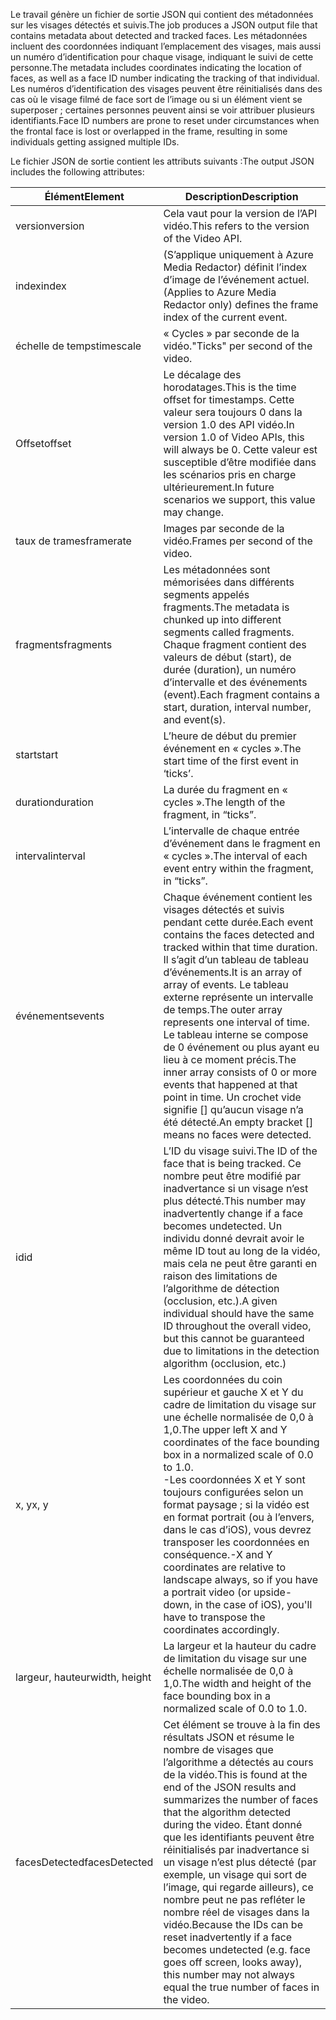 <span data-ttu-id="2d6dd-101">Le travail génère un fichier de sortie JSON qui contient des métadonnées sur les visages détectés et suivis.</span><span class="sxs-lookup"><span data-stu-id="2d6dd-101">The job produces a JSON output file that contains metadata about detected and tracked faces.</span></span> <span data-ttu-id="2d6dd-102">Les métadonnées incluent des coordonnées indiquant l’emplacement des visages, mais aussi un numéro d’identification pour chaque visage, indiquant le suivi de cette personne.</span><span class="sxs-lookup"><span data-stu-id="2d6dd-102">The metadata includes coordinates indicating the location of faces, as well as a face ID number indicating the tracking of that individual.</span></span> <span data-ttu-id="2d6dd-103">Les numéros d’identification des visages peuvent être réinitialisés dans des cas où le visage filmé de face sort de l’image ou si un élément vient se superposer ; certaines personnes peuvent ainsi se voir attribuer plusieurs identifiants.</span><span class="sxs-lookup"><span data-stu-id="2d6dd-103">Face ID numbers are prone to reset under circumstances when the frontal face is lost or overlapped in the frame, resulting in some individuals getting assigned multiple IDs.</span></span>

<span data-ttu-id="2d6dd-104">Le fichier JSON de sortie contient les attributs suivants :</span><span class="sxs-lookup"><span data-stu-id="2d6dd-104">The output JSON includes the following attributes:</span></span>

| <span data-ttu-id="2d6dd-105">Élément</span><span class="sxs-lookup"><span data-stu-id="2d6dd-105">Element</span></span> | <span data-ttu-id="2d6dd-106">Description</span><span class="sxs-lookup"><span data-stu-id="2d6dd-106">Description</span></span> |
| --- | --- |
| <span data-ttu-id="2d6dd-107">version</span><span class="sxs-lookup"><span data-stu-id="2d6dd-107">version</span></span> |<span data-ttu-id="2d6dd-108">Cela vaut pour la version de l’API vidéo.</span><span class="sxs-lookup"><span data-stu-id="2d6dd-108">This refers to the version of the Video API.</span></span> |
| <span data-ttu-id="2d6dd-109">index</span><span class="sxs-lookup"><span data-stu-id="2d6dd-109">index</span></span> | <span data-ttu-id="2d6dd-110">(S’applique uniquement à Azure Media Redactor) définit l’index d’image de l’événement actuel.</span><span class="sxs-lookup"><span data-stu-id="2d6dd-110">(Applies to Azure Media Redactor only) defines the frame index of the current event.</span></span> |
| <span data-ttu-id="2d6dd-111">échelle de temps</span><span class="sxs-lookup"><span data-stu-id="2d6dd-111">timescale</span></span> |<span data-ttu-id="2d6dd-112">« Cycles » par seconde de la vidéo.</span><span class="sxs-lookup"><span data-stu-id="2d6dd-112">"Ticks" per second of the video.</span></span> |
| <span data-ttu-id="2d6dd-113">Offset</span><span class="sxs-lookup"><span data-stu-id="2d6dd-113">offset</span></span> |<span data-ttu-id="2d6dd-114">Le décalage des horodatages.</span><span class="sxs-lookup"><span data-stu-id="2d6dd-114">This is the time offset for timestamps.</span></span> <span data-ttu-id="2d6dd-115">Cette valeur sera toujours 0 dans la version 1.0 des API vidéo.</span><span class="sxs-lookup"><span data-stu-id="2d6dd-115">In version 1.0 of Video APIs, this will always be 0.</span></span> <span data-ttu-id="2d6dd-116">Cette valeur est susceptible d’être modifiée dans les scénarios pris en charge ultérieurement.</span><span class="sxs-lookup"><span data-stu-id="2d6dd-116">In future scenarios we support, this value may change.</span></span> |
| <span data-ttu-id="2d6dd-117">taux de trames</span><span class="sxs-lookup"><span data-stu-id="2d6dd-117">framerate</span></span> |<span data-ttu-id="2d6dd-118">Images par seconde de la vidéo.</span><span class="sxs-lookup"><span data-stu-id="2d6dd-118">Frames per second of the video.</span></span> |
| <span data-ttu-id="2d6dd-119">fragments</span><span class="sxs-lookup"><span data-stu-id="2d6dd-119">fragments</span></span> |<span data-ttu-id="2d6dd-120">Les métadonnées sont mémorisées dans différents segments appelés fragments.</span><span class="sxs-lookup"><span data-stu-id="2d6dd-120">The metadata is chunked up into different segments called fragments.</span></span> <span data-ttu-id="2d6dd-121">Chaque fragment contient des valeurs de début (start), de durée (duration), un numéro d’intervalle et des événements (event).</span><span class="sxs-lookup"><span data-stu-id="2d6dd-121">Each fragment contains a start, duration, interval number, and event(s).</span></span> |
| <span data-ttu-id="2d6dd-122">start</span><span class="sxs-lookup"><span data-stu-id="2d6dd-122">start</span></span> |<span data-ttu-id="2d6dd-123">L’heure de début du premier événement en « cycles ».</span><span class="sxs-lookup"><span data-stu-id="2d6dd-123">The start time of the first event in ‘ticks’.</span></span> |
| <span data-ttu-id="2d6dd-124">duration</span><span class="sxs-lookup"><span data-stu-id="2d6dd-124">duration</span></span> |<span data-ttu-id="2d6dd-125">La durée du fragment en « cycles ».</span><span class="sxs-lookup"><span data-stu-id="2d6dd-125">The length of the fragment, in “ticks”.</span></span> |
| <span data-ttu-id="2d6dd-126">interval</span><span class="sxs-lookup"><span data-stu-id="2d6dd-126">interval</span></span> |<span data-ttu-id="2d6dd-127">L’intervalle de chaque entrée d’événement dans le fragment en « cycles ».</span><span class="sxs-lookup"><span data-stu-id="2d6dd-127">The interval of each event entry within the fragment, in “ticks”.</span></span> |
| <span data-ttu-id="2d6dd-128">événements</span><span class="sxs-lookup"><span data-stu-id="2d6dd-128">events</span></span> |<span data-ttu-id="2d6dd-129">Chaque événement contient les visages détectés et suivis pendant cette durée.</span><span class="sxs-lookup"><span data-stu-id="2d6dd-129">Each event contains the faces detected and tracked within that time duration.</span></span> <span data-ttu-id="2d6dd-130">Il s’agit d’un tableau de tableau d’événements.</span><span class="sxs-lookup"><span data-stu-id="2d6dd-130">It is an array of array of events.</span></span> <span data-ttu-id="2d6dd-131">Le tableau externe représente un intervalle de temps.</span><span class="sxs-lookup"><span data-stu-id="2d6dd-131">The outer array represents one interval of time.</span></span> <span data-ttu-id="2d6dd-132">Le tableau interne se compose de 0 événement ou plus ayant eu lieu à ce moment précis.</span><span class="sxs-lookup"><span data-stu-id="2d6dd-132">The inner array consists of 0 or more events that happened at that point in time.</span></span> <span data-ttu-id="2d6dd-133">Un crochet vide signifie [] qu’aucun visage n’a été détecté.</span><span class="sxs-lookup"><span data-stu-id="2d6dd-133">An empty bracket [] means no faces were detected.</span></span> |
| <span data-ttu-id="2d6dd-134">id</span><span class="sxs-lookup"><span data-stu-id="2d6dd-134">id</span></span> |<span data-ttu-id="2d6dd-135">L’ID du visage suivi.</span><span class="sxs-lookup"><span data-stu-id="2d6dd-135">The ID of the face that is being tracked.</span></span> <span data-ttu-id="2d6dd-136">Ce nombre peut être modifié par inadvertance si un visage n’est plus détecté.</span><span class="sxs-lookup"><span data-stu-id="2d6dd-136">This number may inadvertently change if a face becomes undetected.</span></span> <span data-ttu-id="2d6dd-137">Un individu donné devrait avoir le même ID tout au long de la vidéo, mais cela ne peut être garanti en raison des limitations de l’algorithme de détection (occlusion, etc.).</span><span class="sxs-lookup"><span data-stu-id="2d6dd-137">A given individual should have the same ID throughout the overall video, but this cannot be guaranteed due to limitations in the detection algorithm (occlusion, etc.)</span></span> |
| <span data-ttu-id="2d6dd-138">x, y</span><span class="sxs-lookup"><span data-stu-id="2d6dd-138">x, y</span></span> |<span data-ttu-id="2d6dd-139">Les coordonnées du coin supérieur et gauche X et Y du cadre de limitation du visage sur une échelle normalisée de 0,0 à 1,0.</span><span class="sxs-lookup"><span data-stu-id="2d6dd-139">The upper left X and Y coordinates of the face bounding box in a normalized scale of 0.0 to 1.0.</span></span> <br/><span data-ttu-id="2d6dd-140">-Les coordonnées X et Y sont toujours configurées selon un format paysage ; si la vidéo est en format portrait (ou à l’envers, dans le cas d’iOS), vous devrez transposer les coordonnées en conséquence.</span><span class="sxs-lookup"><span data-stu-id="2d6dd-140">-X and Y coordinates are relative to landscape always, so if you have a portrait video (or upside-down, in the case of iOS), you'll have to transpose the coordinates accordingly.</span></span> |
| <span data-ttu-id="2d6dd-141">largeur, hauteur</span><span class="sxs-lookup"><span data-stu-id="2d6dd-141">width, height</span></span> |<span data-ttu-id="2d6dd-142">La largeur et la hauteur du cadre de limitation du visage sur une échelle normalisée de 0,0 à 1,0.</span><span class="sxs-lookup"><span data-stu-id="2d6dd-142">The width and height of the face bounding box in a normalized scale of 0.0 to 1.0.</span></span> |
| <span data-ttu-id="2d6dd-143">facesDetected</span><span class="sxs-lookup"><span data-stu-id="2d6dd-143">facesDetected</span></span> |<span data-ttu-id="2d6dd-144">Cet élément se trouve à la fin des résultats JSON et résume le nombre de visages que l’algorithme a détectés au cours de la vidéo.</span><span class="sxs-lookup"><span data-stu-id="2d6dd-144">This is found at the end of the JSON results and summarizes the number of faces that the algorithm detected during the video.</span></span> <span data-ttu-id="2d6dd-145">Étant donné que les identifiants peuvent être réinitialisés par inadvertance si un visage n’est plus détecté (par exemple, un visage qui sort de l’image, qui regarde ailleurs), ce nombre peut ne pas refléter le nombre réel de visages dans la vidéo.</span><span class="sxs-lookup"><span data-stu-id="2d6dd-145">Because the IDs can be reset inadvertently if a face becomes undetected (e.g. face goes off screen, looks away), this number may not always equal the true number of faces in the video.</span></span> |

